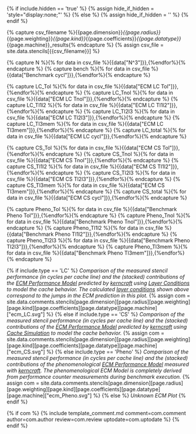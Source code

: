 {% if include.hidden == 'true' %}
	{% assign hide_if_hidden = 'style="display:none;"' %}
{% else %}
	{% assign hide_if_hidden = '' %}
{% endif %}
<div  markdown="1" class="ecm" id="ecm_{{include.type}}" {{hide_if_hidden}} >

{% capture csv_filename %}{{page.dimension}}_{{page.radius}}_{{page.weighting}}_{{page.kind}}_{{page.coefficients}}_{{page.datatype}}_{{page.machine}}_results{% endcapture %}
{% assign csv_file = site.data.stencils[{{csv_filename}}] %}

{% capture N %}{% for data in csv_file %}{{data["N^3"]}},{%endfor%}{% endcapture %}
{% capture bench %}{% for data in csv_file %}{{data["Benchmark cycl"]}},{%endfor%}{% endcapture %}

{% capture LC_Tol %}{% for data in csv_file %}{{data["ECM LC Tol"]}},{%endfor%}{% endcapture %}
{% capture LC_Tnol %}{% for data in csv_file %}{{data["ECM LC Tnol"]}},{%endfor%}{% endcapture %}
{% capture LC_Tl1l2 %}{% for data in csv_file %}{{data["ECM LC Tl1l2"]}},{%endfor%}{% endcapture %}
{% capture LC_Tl2l3 %}{% for data in csv_file %}{{data["ECM LC Tl2l3"]}},{%endfor%}{% endcapture %}
{% capture LC_Tl3mem %}{% for data in csv_file %}{{data["ECM LC Tl3mem"]}},{%endfor%}{% endcapture %}
{% capture LC_total %}{% for data in csv_file %}{{data["ECM LC cycl"]}},{%endfor%}{% endcapture %}

{% capture CS_Tol %}{% for data in csv_file %}{{data["ECM CS Tol"]}},{%endfor%}{% endcapture %}
{% capture CS_Tnol %}{% for data in csv_file %}{{data["ECM CS Tnol"]}},{%endfor%}{% endcapture %}
{% capture CS_Tl1l2 %}{% for data in csv_file %}{{data["ECM CS Tl1l2"]}},{%endfor%}{% endcapture %}
{% capture CS_Tl2l3 %}{% for data in csv_file %}{{data["ECM CS Tl2l3"]}},{%endfor%}{% endcapture %}
{% capture CS_Tl3mem %}{% for data in csv_file %}{{data["ECM CS Tl3mem"]}},{%endfor%}{% endcapture %}
{% capture CS_total %}{% for data in csv_file %}{{data["ECM CS cycl"]}},{%endfor%}{% endcapture %}

{% capture Pheno_Tol %}{% for data in csv_file %}{{data["Benchmark Pheno Tol"]}},{%endfor%}{% endcapture %}
{% capture Pheno_Tnol %}{% for data in csv_file %}{{data["Benchmark Pheno Tnol"]}},{%endfor%}{% endcapture %}
{% capture Pheno_Tl1l2 %}{% for data in csv_file %}{{data["Benchmark Pheno Tl1l2"]}},{%endfor%}{% endcapture %}
{% capture Pheno_Tl2l3 %}{% for data in csv_file %}{{data["Benchmark Pheno Tl2l3"]}},{%endfor%}{% endcapture %}
{% capture Pheno_Tl3mem %}{% for data in csv_file %}{{data["Benchmark Pheno Tl3mem"]}},{%endfor%}{% endcapture %}

<script>
var trace_benchmark = {
  type: "scatter",
  mode: "markers",
  marker: { symbol: "cross-thin-open" },
  x: [{{N}}],
  y: [{{bench}}],
  line: {color: 'black'},
  name: "Benchmark"
};
var trace_Tol = {
  type: "scatter",
  mode: "lines",
  x: [{{N}}],
  y: [{% if include.type == 'LC' %}{{LC_Tol}}{% elsif include.type == 'CS' %}{{CS_Tol}}{% elsif include.type == 'Pheno' %}{{Pheno_Tol}}{% endif %}],
  line: {color: '#d62728'},
  name: "T<sub>OL</sub>"
};
var trace_Tnol = {
  type: "histogram",
  xbins: {size:10},
  histfunc: "sum",
  x: [{{N}}],
  y: [{% if include.type == 'LC' %}{{LC_Tnol}}{% elsif include.type == 'CS' %}{{CS_Tnol}}{% elsif include.type == 'Pheno' %}{{Pheno_Tnol}}{% endif %}],
  marker: {color: '#1f77b4'},
  name: "T<sub>nOL</sub>"
};
var trace_Tl1l2 = {
  type: "histogram",
  xbins: {size:10},
  histfunc: "sum",
  x: [{{N}}],
  y: [{% if include.type == 'LC' %}{{LC_Tl1l2}}{% elsif include.type == 'CS' %}{{CS_Tl1l2}}{% elsif include.type == 'Pheno' %}{{Pheno_Tl1l2}}{% endif %}],
  marker: {color: '#aec7e8'},
  name: "T<sub>L1-L2</sub>"
};
var trace_Tl2l3 = {
  type: "histogram",
  xbins: {size:10},
  histfunc: "sum",
  x: [{{N}}],
  y: [{% if include.type == 'LC' %}{{LC_Tl2l3}}{% elsif include.type == 'CS' %}{{CS_Tl2l3}}{% elsif include.type == 'Pheno' %}{{Pheno_Tl2l3}}{% endif %}],
  marker: {color: '#ff7f0e'},
  name: "T<sub>L2-L3</sub>"
};
var trace_Tl3mem = {
  type: "histogram",
  xbins: {size:10},
  histfunc: "sum",
  x: [{{N}}],
  y: [{% if include.type == 'LC' %}{{LC_Tl3mem}}{% elsif include.type == 'CS' %}{{CS_Tl3mem}}{% elsif include.type == 'Pheno' %}{{Pheno_Tl3mem}}{% endif %}],
  marker: {color: '#ffbb78'},
  name: "T<sub>L3-MEM</sub>"
};
var trace_Ttotal = {
  type: "scatter",
  mode: "lines",
  x: [{{N}}],
  y: [{% if include.type == 'LC' %}{{LC_total}}{% elsif include.type == 'CS' %}{{CS_total}}{% elsif include.type == 'Pheno' %}{% endif %}],
  line: {color: 'rgba(0,0,0,0)'},
  showlegend: false,
  name: "T<sub>ECM total</sub>"
};


var data = [trace_Tnol,trace_Tl1l2,trace_Tl2l3,trace_Tl3mem,trace_Tol,trace_Ttotal,trace_benchmark];

var layout = {
  margin: { l: 40, r: 35, t: 10, b: 40},
  xaxis: {title: "Grid Size (N^{{page.dimension | replace: 'D', ''}})",
          dticks: 50,
          tick0: 0},
  yaxis: {title: 'Cycles / Cacheline',
          tick0: 0},
  barmode: 'stack',
  legend: { orientation: "h",y:1.1},
  width: 600,
  height: 450,
};

var config = {locale: 'en'};
Plotly.newPlot('ecm_{{include.type}}', data, layout, config);
</script>

{% if include.type == 'LC' %}
*Comparison of the measured stencil performance (in cycles per cache line) and the (stacked) contributions of the [ECM Performance Model](https://hpc.fau.de/research/ecm/) predicted by [kerncraft](https://github.com/RRZE-HPC/kerncraft) using [Layer Conditions](https://rrze-hpc.github.io/layer-condition/) to model the cache behavior. The calculated [layer conditions](#layer-conditions) shown above correspond to the jumps in the ECM prediction in this plot.*
{% assign com = site.data.comments.stencils[page.dimension][page.radius][page.weighting][page.kind][page.coefficients][page.datatype][page.machine]["ecm_LC.svg"] %}
{% else if include.type == 'CS' %}
*Comparison of the measured stencil performance (in cycles per cache line) and the (stacked) contributions of the [ECM Performance Model](https://hpc.fau.de/research/ecm/) predicted by [kerncraft](https://github.com/RRZE-HPC/kerncraft) using [Cache Simulation](https://github.com/RRZE-HPC/pycachesim) to model the cache behavior.*
{% assign com = site.data.comments.stencils[page.dimension][page.radius][page.weighting][page.kind][page.coefficients][page.datatype][page.machine]["ecm_CS.svg"] %}
{% else include.type == 'Pheno' %}
*Comparison of the measured stencil performance (in cycles per cache line) and the (stacked) contributions of the phenomenological [ECM Performance Model](https://hpc.fau.de/research/ecm/) measured with [kerncraft](https://github.com/RRZE-HPC/kerncraft). The phenomenological ECM Model is completely derived from performance counter measurements during benchmark execution.*
{% assign com = site.data.comments.stencils[page.dimension][page.radius][page.weighting][page.kind][page.coefficients][page.datatype][page.machine]["ecm_Pheno.svg"] %}
{% else %}
*Unknown ECM Plot*
{% endif %}

{% if com %}
{% include template_comment.md comment=com.comment author=com.author review=com.review uptodate=com.uptodate %}
{% endif %}
</div>
